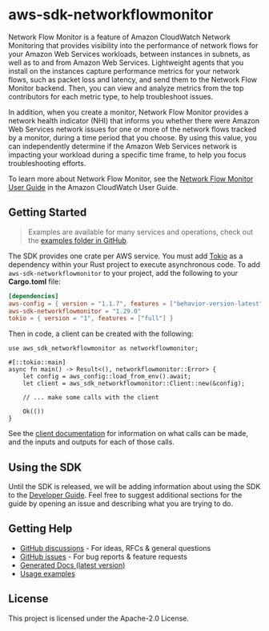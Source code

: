 # aws-sdk-networkflowmonitor

Network Flow Monitor is a feature of Amazon CloudWatch Network Monitoring that provides visibility into the performance of network flows for your Amazon Web Services workloads, between instances in subnets, as well as to and from Amazon Web Services. Lightweight agents that you install on the instances capture performance metrics for your network flows, such as packet loss and latency, and send them to the Network Flow Monitor backend. Then, you can view and analyze metrics from the top contributors for each metric type, to help troubleshoot issues.

In addition, when you create a monitor, Network Flow Monitor provides a network health indicator (NHI) that informs you whether there were Amazon Web Services network issues for one or more of the network flows tracked by a monitor, during a time period that you choose. By using this value, you can independently determine if the Amazon Web Services network is impacting your workload during a specific time frame, to help you focus troubleshooting efforts.

To learn more about Network Flow Monitor, see the [Network Flow Monitor User Guide](https://docs.aws.amazon.com/AmazonCloudWatch/latest/monitoring/CloudWatch-NetworkFlowMonitor.html) in the Amazon CloudWatch User Guide.

## Getting Started

> Examples are available for many services and operations, check out the
> [examples folder in GitHub](https://github.com/awslabs/aws-sdk-rust/tree/main/examples).

The SDK provides one crate per AWS service. You must add [Tokio](https://crates.io/crates/tokio)
as a dependency within your Rust project to execute asynchronous code. To add `aws-sdk-networkflowmonitor` to
your project, add the following to your **Cargo.toml** file:

```toml
[dependencies]
aws-config = { version = "1.1.7", features = ["behavior-version-latest"] }
aws-sdk-networkflowmonitor = "1.29.0"
tokio = { version = "1", features = ["full"] }
```

Then in code, a client can be created with the following:

```rust,no_run
use aws_sdk_networkflowmonitor as networkflowmonitor;

#[::tokio::main]
async fn main() -> Result<(), networkflowmonitor::Error> {
    let config = aws_config::load_from_env().await;
    let client = aws_sdk_networkflowmonitor::Client::new(&config);

    // ... make some calls with the client

    Ok(())
}
```

See the [client documentation](https://docs.rs/aws-sdk-networkflowmonitor/latest/aws_sdk_networkflowmonitor/client/struct.Client.html)
for information on what calls can be made, and the inputs and outputs for each of those calls.

## Using the SDK

Until the SDK is released, we will be adding information about using the SDK to the
[Developer Guide](https://docs.aws.amazon.com/sdk-for-rust/latest/dg/welcome.html). Feel free to suggest
additional sections for the guide by opening an issue and describing what you are trying to do.

## Getting Help

* [GitHub discussions](https://github.com/awslabs/aws-sdk-rust/discussions) - For ideas, RFCs & general questions
* [GitHub issues](https://github.com/awslabs/aws-sdk-rust/issues/new/choose) - For bug reports & feature requests
* [Generated Docs (latest version)](https://awslabs.github.io/aws-sdk-rust/)
* [Usage examples](https://github.com/awslabs/aws-sdk-rust/tree/main/examples)

## License

This project is licensed under the Apache-2.0 License.

